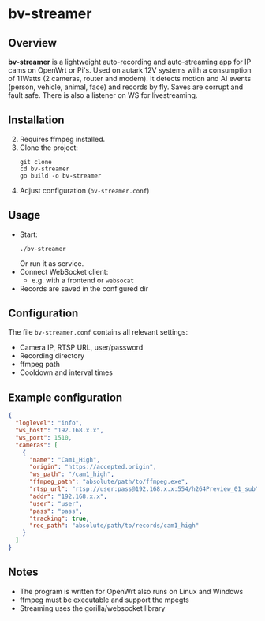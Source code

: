 # bv-streamer

## Overview

**bv-streamer** is a lightweight auto-recording and auto-streaming app for IP cams on OpenWrt or Pi's. Used on autark 12V systems with a consumption of 11Watts (2 cameras, router and modem). It detects motion and AI events (person, vehicle, animal, face) and records by fly. Saves are corrupt and fault safe. There is also a listener on WS for livestreaming.

## Installation
2. Requires ffmpeg installed.
3. Clone the project:
   ```
   git clone
   cd bv-streamer
   go build -o bv-streamer
   ```
4. Adjust configuration (`bv-streamer.conf`)

## Usage
- Start:
  ```
  ./bv-streamer
  ```
  Or run it as service.
- Connect WebSocket client:
  - e.g. with a frontend or `websocat`
- Records are saved in the configured dir

## Configuration
The file `bv-streamer.conf` contains all relevant settings:
- Camera IP, RTSP URL, user/password
- Recording directory
- ffmpeg path
- Cooldown and interval times

## Example configuration
```json
{
  "loglevel": "info",
  "ws_host": "192.168.x.x",
  "ws_port": 1510,
  "cameras": [
    {
      "name": "Cam1_High",
      "origin": "https://accepted.origin",
      "ws_path": "/cam1_high",
      "ffmpeg_path": "absolute/path/to/ffmpeg.exe",
      "rtsp_url": "rtsp://user:pass@192.168.x.x:554/h264Preview_01_sub",
      "addr": "192.168.x.x",
      "user": "user",
      "pass": "pass",
      "tracking": true,
      "rec_path": "absolute/path/to/records/cam1_high"
    }
  ]
}
```

## Notes
- The program is written for OpenWrt also runs on Linux and Windows
- ffmpeg must be executable and support the mpegts
- Streaming uses the gorilla/websocket library
